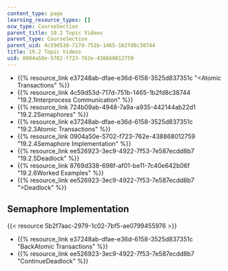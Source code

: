```yaml
---
content_type: page
learning_resource_types: []
ocw_type: CourseSection
parent_title: 19.2 Topic Videos
parent_type: CourseSection
parent_uid: 4c59d53d-717d-751b-1465-1b2fd8c38744
title: 19.2 Topic Videos
uid: 0904a50e-5702-f723-762e-438868012759
---
```


*   {{% resource_link e37248ab-dfae-e36d-6158-3525d837351c "\<Atomic Transactions" %}}
*   {{% resource_link 4c59d53d-717d-751b-1465-1b2fd8c38744 "19.2.1Interprocess Communication" %}}
*   {{% resource_link 724b09ab-4948-7a9a-a935-442144ab22d1 "19.2.2Semaphores" %}}
*   {{% resource_link e37248ab-dfae-e36d-6158-3525d837351c "19.2.3Atomic Transactions" %}}
*   {{% resource_link 0904a50e-5702-f723-762e-438868012759 "19.2.4Semaphore Implementation" %}}
*   {{% resource_link ee526923-3ec9-4922-7f53-7e587ecdd8b7 "19.2.5Deadlock" %}}
*   {{% resource_link 8769d338-698f-af01-be11-7c40e642b06f "19.2.6Worked Examples" %}}
*   {{% resource_link ee526923-3ec9-4922-7f53-7e587ecdd8b7 "\>Deadlock" %}}

Semaphore Implementation
------------------------

{{< resource 5b2f7aac-2979-1c02-7bf5-ae0799455976 >}}

*   {{% resource_link e37248ab-dfae-e36d-6158-3525d837351c "BackAtomic Transactions" %}}
*   {{% resource_link ee526923-3ec9-4922-7f53-7e587ecdd8b7 "ContinueDeadlock" %}}